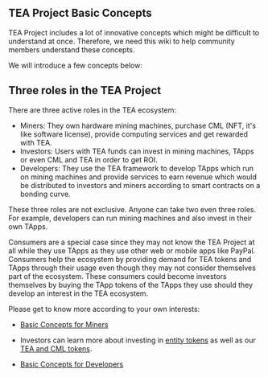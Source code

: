 ## TEA Project Basic Concepts
TEA Project includes a lot of innovative concepts which might be difficult to understand at once. Therefore, we need this wiki to help community members understand these concepts. 

We will introduce a few concepts below:

## Three roles in the TEA Project

There are three active roles in the TEA ecosystem:
- Miners: They own hardware mining machines, purchase CML (NFT, it's like software license), provide computing services and get rewarded with TEA.
- Investors: Users with TEA funds can invest in mining machines, TApps or even CML and TEA in order to get ROI. 
- Developers: They use the TEA framework to develop TApps which run on mining machines and provide services to earn revenue which would be distributed to investors and miners according to smart contracts on a bonding curve.

These three roles are not exclusive. Anyone can take two even three roles. For example, developers can run mining machines and also invest in their own TApps. 

Consumers are a special case since they may not know the TEA Project at all while they use TApps as they use other web or mobile apps like PayPal. Consumers help the ecosystem by providing demand for TEA tokens and TApps through their usage even though they may not consider themselves part of the ecosystem. These consumers could become investors themselves by buying the TApp tokens of the TApps they use should they develop an interest in the TEA ecosystem. 

Please get to know more according to your own interests:

- [Basic Concepts for Miners](../_mining/TEA-Mining.md)

- Investors can learn more about investing in [entity tokens](../_token/TApp-Token-Supply-and-Demand.md) as well as our [TEA and CML tokens](../_token/Where-to-buy-TEA-token-and-CML).

- [Basic Concepts for Developers](../_tapps/Developers.md)
